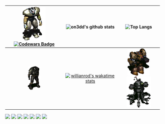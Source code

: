 
| ![](https://github.com/XrestRus/XrestRus/blob/main/asset/Frank%20Horrigan%20Fallout2.gif) [![Codewars Badge](https://www.codewars.com/users/XrestRus/badges/micro)](https://www.codewars.com/users/XrestRus) | ![on3dd's github stats](https://github-readme-stats.vercel.app/api?username=XrestRus&count_private=true&show_icons=true) | ![Top Langs](https://github-readme-stats.vercel.app/api/top-langs/?username=XrestRus&layout=compact&langs_count=20) |
| :-: | :-: | :-: |
| ![](https://github.com/XrestRus/XrestRus/blob/main/asset/a1.png) | [![willianrod's wakatime stats](https://github-readme-stats.vercel.app/api/wakatime?username=@XrestRus)](https://github.com/anuraghazra/github-readme-stats) | ![](https://github.com/XrestRus/XrestRus/blob/main/asset/r1.png) ![](https://github.com/XrestRus/XrestRus/blob/main/asset/r2.png) |

![](https://img.shields.io/badge/-typescript-%23C21325?style=for-the-badge&color=black&logo=typescript)
![](https://img.shields.io/badge/-javascript-%23C21325?style=for-the-badge&color=black&logo=javascript)
![](https://img.shields.io/badge/-react-%23C21325?style=for-the-badge&color=black&logo=react)
![](https://img.shields.io/badge/-vue-%23C21325?style=for-the-badge&color=black&logo=vuedotjs)
![](https://img.shields.io/badge/-net-%23C21325?style=for-the-badge&color=black&logo=dotnet)
![](https://img.shields.io/badge/-php-%23C21325?style=for-the-badge&color=black&logo=php)
![](https://img.shields.io/badge/-laravel-%23C21325?style=for-the-badge&color=black&logo=laravel)
